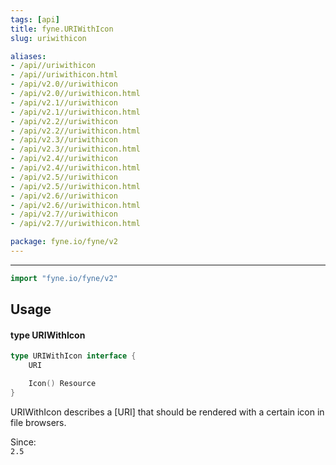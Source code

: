 ```yaml
---
tags: [api]
title: fyne.URIWithIcon
slug: uriwithicon

aliases:
- /api//uriwithicon
- /api//uriwithicon.html
- /api/v2.0//uriwithicon
- /api/v2.0//uriwithicon.html
- /api/v2.1//uriwithicon
- /api/v2.1//uriwithicon.html
- /api/v2.2//uriwithicon
- /api/v2.2//uriwithicon.html
- /api/v2.3//uriwithicon
- /api/v2.3//uriwithicon.html
- /api/v2.4//uriwithicon
- /api/v2.4//uriwithicon.html
- /api/v2.5//uriwithicon
- /api/v2.5//uriwithicon.html
- /api/v2.6//uriwithicon
- /api/v2.6//uriwithicon.html
- /api/v2.7//uriwithicon
- /api/v2.7//uriwithicon.html

package: fyne.io/fyne/v2
---
```



---
```go
import "fyne.io/fyne/v2"
```

## Usage

#### type URIWithIcon

```go
type URIWithIcon interface {
	URI

	Icon() Resource
}
```

URIWithIcon describes a [URI] that should be rendered with a certain icon in file browsers.


<div class="since">Since: <code>
2.5</code></div>
